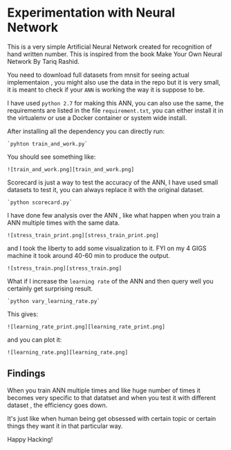 Experimentation with Neural Network
===================================

This is a very simple Artificial Neural Network created for recognition of hand
written number. This is inspired from the book Make Your Own Neural Network By
Tariq Rashid.

You need to download full datasets from mnsit for seeing actual implementaion ,
you might also use the data in the repo but it is very small, it is meant to
check if your `ANN` is working the way it is suppose to be.

I have used `python 2.7` for making this ANN, you can also use the same, the
requirements are listed in the file `requirement.txt`, you can either install
it in the virtualenv or use a Docker container or system wide install.


After installing all the dependency you can directly run:

    `pyhton train_and_work.py`



You should see something like:

    ![train_and_work.png][train_and_work.png]


Scorecard is just a way to test the accuracy of the ANN, I have used small datasets to test it, you can always replace it with the original dataset.

    `python scorecard.py`

I have done few analysis over the ANN , like what happen when you train a ANN multiple times with the same data.

    ![stress_train_print.png][stress_train_print.png]

 and  I took the liberty to add some visualization to it. FYI on my 4 GIGS machine it took around 40-60 min to produce the output.

    ![stress_train.png][stress_train.png]

What if I increase the `learning rate` of the ANN and then query well you certainly get surprising result.

    `python vary_learning_rate.py`

This gives:

    ![learning_rate_print.png][learning_rate_print.png]

and you can plot it:

    ![learning_rate.png][learning_rate.png]

## Findings

 When you train ANN multiple times and like huge number of times it becomes very specific to that datatset and when you test it with different dataset , the efficiency goes down.

 It's just like when human being get obsessed with certain topic or certain things they want it in that particular way.

Happy Hacking!